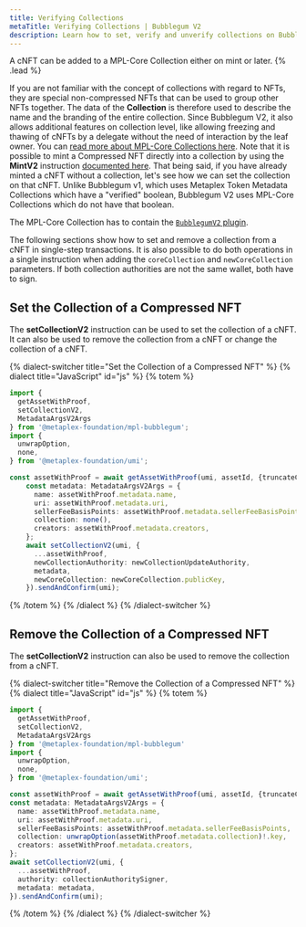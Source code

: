 ```yaml
---
title: Verifying Collections
metaTitle: Verifying Collections | Bubblegum V2
description: Learn how to set, verify and unverify collections on Bubblegum.
---
```


A cNFT can be added to a MPL-Core Collection either on mint or later. {% .lead %}

If you are not familiar with the concept of collections with regard to NFTs, they are special non-compressed NFTs that can be used to group other NFTs together. The data of the **Collection** is therefore used to describe the name and the branding of the entire collection. Since Bubblegum V2, it also allows additional features on collection level, like allowing freezing and thawing of cNFTs by a delegate without the need of interaction by the leaf owner. You can [read more about MPL-Core Collections here](/core/collections).
Note that it is possible to mint a Compressed NFT directly into a collection by using the **MintV2** instruction [documented here](/bubblegum-v2/mint-cnfts#minting-to-a-collection). That being said, if you have already minted a cNFT without a collection, let's see how we can set the collection on that cNFT. Unlike Bubblegum v1, which uses Metaplex Token Metadata Collections which have a "verified" boolean, Bubblegum V2 uses MPL-Core Collections which do not have that boolean.

The MPL-Core Collection has to contain the [`BubblegumV2` plugin](/core/plugins/bubblegum).

The following sections show how to set and remove a collection from a cNFT in single-step transactions. It is also possible to do both operations in a single instruction when adding the `coreCollection` and `newCoreCollection` parameters. If both collection authorities are not the same wallet, both have to sign.

## Set the Collection of a Compressed NFT
The **setCollectionV2** instruction can be used to set the collection of a cNFT. It can also be used to remove the collection from a cNFT or change the collection of a cNFT.

{% dialect-switcher title="Set the Collection of a Compressed NFT" %}
{% dialect title="JavaScript" id="js" %}
{% totem %}

```ts
import {
  getAssetWithProof,
  setCollectionV2,
  MetadataArgsV2Args
} from '@metaplex-foundation/mpl-bubblegum';
import {
  unwrapOption,
  none,
} from '@metaplex-foundation/umi';

const assetWithProof = await getAssetWithProof(umi, assetId, {truncateCanopy: true});
    const metadata: MetadataArgsV2Args = {
      name: assetWithProof.metadata.name,
      uri: assetWithProof.metadata.uri,
      sellerFeeBasisPoints: assetWithProof.metadata.sellerFeeBasisPoints,
      collection: none(),
      creators: assetWithProof.metadata.creators,
    };
    await setCollectionV2(umi, {
      ...assetWithProof,
      newCollectionAuthority: newCollectionUpdateAuthority,
      metadata,
      newCoreCollection: newCoreCollection.publicKey,
    }).sendAndConfirm(umi);
```

{% /totem %}
{% /dialect %}
{% /dialect-switcher %}

## Remove the Collection of a Compressed NFT
The **setCollectionV2** instruction can also be used to remove the collection from a cNFT.

{% dialect-switcher title="Remove the Collection of a Compressed NFT" %}
{% dialect title="JavaScript" id="js" %}
{% totem %}

```ts
import {
  getAssetWithProof,
  setCollectionV2,
  MetadataArgsV2Args
} from '@metaplex-foundation/mpl-bubblegum'
import {
  unwrapOption,
  none,
} from '@metaplex-foundation/umi';

const assetWithProof = await getAssetWithProof(umi, assetId, {truncateCanopy: true});
const metadata: MetadataArgsV2Args = {
  name: assetWithProof.metadata.name,
  uri: assetWithProof.metadata.uri,
  sellerFeeBasisPoints: assetWithProof.metadata.sellerFeeBasisPoints,
  collection: unwrapOption(assetWithProof.metadata.collection)!.key,
  creators: assetWithProof.metadata.creators,
};
await setCollectionV2(umi, {
  ...assetWithProof,
  authority: collectionAuthoritySigner,
  metadata: metadata,
}).sendAndConfirm(umi);
```

{% /totem %}
{% /dialect %}
{% /dialect-switcher %}